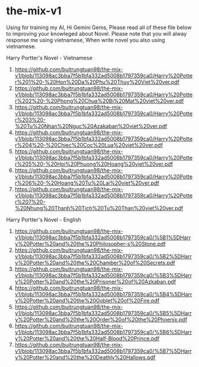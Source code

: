 # the-mix-v1
Using for training my AI,
Hi Gemini Gems, Please read all of these file below to improving your knowleged about Novel. Please note that you will alway response me using vietnamese, When write novel you also using vietnamese.

Harry Portter's Novel - Vietnamese
1. https://github.com/buitrungtuan98/the-mix-v1/blob/113098ac3bba7f5b1bfa332ad5008b1797359ca0/Harry%20Potter%201%20-%20Hon%20Da%20Phu%20Thuy%20Viet%20ver.pdf
2. https://github.com/buitrungtuan98/the-mix-v1/blob/113098ac3bba7f5b1bfa332ad5008b1797359ca0/Harry%20Potter%202%20-%20Phong%20Chua%20Bi%20Mat%20viet%20ver.pdf
3. https://github.com/buitrungtuan98/the-mix-v1/blob/113098ac3bba7f5b1bfa332ad5008b1797359ca0/Harry%20Potter%203%20-%20Tu%20Nhan%20Nguc%20Azakaban%20viet%20ver.pdf
4. https://github.com/buitrungtuan98/the-mix-v1/blob/113098ac3bba7f5b1bfa332ad5008b1797359ca0/Harry%20Potter%204%20-%20Chiec%20Coc%20Lua%20viet%20ver.pdf
5. https://github.com/buitrungtuan98/the-mix-v1/blob/113098ac3bba7f5b1bfa332ad5008b1797359ca0/Harry%20Potter%205%20-%20Hoi%20Phuong%20Hoang%20viet%20ver.pdf
6. https://github.com/buitrungtuan98/the-mix-v1/blob/113098ac3bba7f5b1bfa332ad5008b1797359ca0/Harry%20Potter%206%20-%20Hoang%20Tu%20Lai%20viet%20ver.pdf
7. https://github.com/buitrungtuan98/the-mix-v1/blob/113098ac3bba7f5b1bfa332ad5008b1797359ca0/Harry%20Potter%207%20-%20Nhung%20Thanh%20Tich%20Tu%20Than%20viet%20ver.pdf

Harry Portter's Novel - English
1. https://github.com/buitrungtuan98/the-mix-v1/blob/113098ac3bba7f5b1bfa332ad5008b1797359ca0/%5B1%5DHarry%20Potter%20and%20the%20Philosopher-s%20Stone.pdf
2. https://github.com/buitrungtuan98/the-mix-v1/blob/113098ac3bba7f5b1bfa332ad5008b1797359ca0/%5B2%5DHarry%20Potter%20and%20the%20Chamber%20of%20Secrets.pdf
3. https://github.com/buitrungtuan98/the-mix-v1/blob/113098ac3bba7f5b1bfa332ad5008b1797359ca0/%5B3%5DHarry%20Potter%20and%20the%20Prisoner%20of%20Azkaban.pdf
4. https://github.com/buitrungtuan98/the-mix-v1/blob/113098ac3bba7f5b1bfa332ad5008b1797359ca0/%5B4%5DHarry%20Potter%20and%20the%20Goblet%20of%20Fire.pdf
5. https://github.com/buitrungtuan98/the-mix-v1/blob/113098ac3bba7f5b1bfa332ad5008b1797359ca0/%5B5%5DHarry%20Potter%20and%20the%20Order%20of%20the%20Phoenix.pdf
6. https://github.com/buitrungtuan98/the-mix-v1/blob/113098ac3bba7f5b1bfa332ad5008b1797359ca0/%5B6%5DHarry%20Potter%20and%20the%20Half-Blood%20Prince.pdf
7. https://github.com/buitrungtuan98/the-mix-v1/blob/113098ac3bba7f5b1bfa332ad5008b1797359ca0/%5B7%5DHarry%20Potter%20and%20the%20Deathly%20Hallows.pdf
